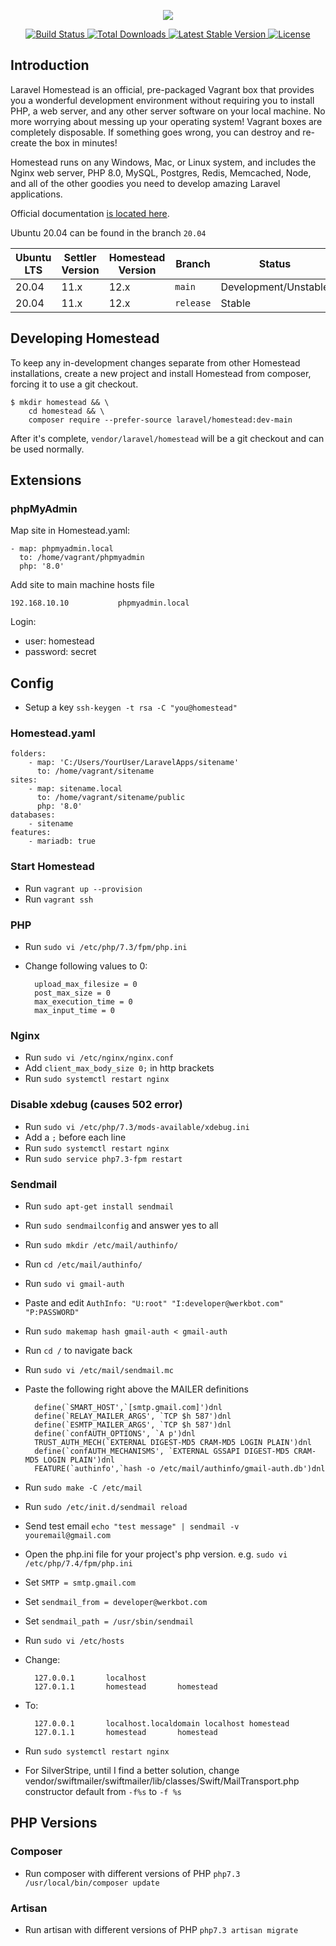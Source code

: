 <p align="center"><img src="https://laravel.com/assets/img/components/logo-homestead.svg"></p>

<p align="center">
    <a href="https://github.com/laravel/homestead/actions">
        <img src="https://github.com/laravel/homestead/workflows/tests/badge.svg" alt="Build Status">
    </a>
    <a href="https://packagist.org/packages/laravel/homestead">
        <img src="https://img.shields.io/packagist/dt/laravel/homestead" alt="Total Downloads">
    </a>
    <a href="https://packagist.org/packages/laravel/homestead">
        <img src="https://img.shields.io/packagist/v/laravel/homestead" alt="Latest Stable Version">
    </a>
    <a href="https://packagist.org/packages/laravel/homestead">
        <img src="https://img.shields.io/packagist/l/laravel/homestead" alt="License">
    </a>
</p>

## Introduction

Laravel Homestead is an official, pre-packaged Vagrant box that provides you a wonderful development environment without requiring you to install PHP, a web server, and any other server software on your local machine. No more worrying about messing up your operating system! Vagrant boxes are completely disposable. If something goes wrong, you can destroy and re-create the box in minutes!

Homestead runs on any Windows, Mac, or Linux system, and includes the Nginx web server, PHP 8.0, MySQL, Postgres, Redis, Memcached, Node, and all of the other goodies you need to develop amazing Laravel applications.

Official documentation [is located here](https://laravel.com/docs/homestead).

Ubuntu 20.04 can be found in the branch `20.04` 

| Ubuntu LTS | Settler Version | Homestead Version | Branch      | Status
| -----------| -----------     | -----------       | ----------- | -----------
| 20.04      | 11.x            | 12.x              | `main`      | Development/Unstable
| 20.04      | 11.x            | 12.x              | `release`   | Stable

## Developing Homestead

To keep any in-development changes separate from other Homestead installations, create a new project and install
Homestead from composer, forcing it to use a git checkout.

```
$ mkdir homestead && \
    cd homestead && \
    composer require --prefer-source laravel/homestead:dev-main
```

After it's complete, `vendor/laravel/homestead` will be a git checkout and can be used normally.

## Extensions
### phpMyAdmin
Map site in Homestead.yaml:

    - map: phpmyadmin.local
      to: /home/vagrant/phpmyadmin
      php: '8.0'

Add site to main machine hosts file

	192.168.10.10           phpmyadmin.local

Login:
- user: homestead
- password: secret

## Config
- Setup a key `ssh-keygen -t rsa -C "you@homestead"`

### Homestead.yaml

    folders:
        - map: 'C:/Users/YourUser/LaravelApps/sitename'
          to: /home/vagrant/sitename
    sites:
        - map: sitename.local
          to: /home/vagrant/sitename/public
          php: '8.0'
    databases:
        - sitename
    features:
        - mariadb: true

### Start Homestead
- Run `vagrant up --provision`
- Run `vagrant ssh`

### PHP
- Run `sudo vi /etc/php/7.3/fpm/php.ini`
- Change following values to 0:

        upload_max_filesize = 0
        post_max_size = 0
        max_execution_time = 0
        max_input_time = 0

### Nginx
- Run `sudo vi /etc/nginx/nginx.conf`
- Add `client_max_body_size 0;` in http brackets
- Run `sudo systemctl restart nginx`

### Disable xdebug (causes 502 error)
- Run `sudo vi /etc/php/7.3/mods-available/xdebug.ini`
- Add a `;` before each line
- Run `sudo systemctl restart nginx`
- Run `sudo service php7.3-fpm restart`

### Sendmail
- Run `sudo apt-get install sendmail`
- Run `sudo sendmailconfig` and answer yes to all
- Run `sudo mkdir /etc/mail/authinfo/`
- Run `cd /etc/mail/authinfo/`
- Run `sudo vi gmail-auth`
- Paste and edit `AuthInfo: "U:root" "I:developer@werkbot.com" "P:PASSWORD"`
- Run `sudo makemap hash gmail-auth < gmail-auth`
- Run `cd /` to navigate back
- Run `sudo vi /etc/mail/sendmail.mc`
- Paste the following right above the MAILER definitions

        define(`SMART_HOST',`[smtp.gmail.com]')dnl
        define(`RELAY_MAILER_ARGS', `TCP $h 587')dnl
        define(`ESMTP_MAILER_ARGS', `TCP $h 587')dnl
        define(`confAUTH_OPTIONS', `A p')dnl
        TRUST_AUTH_MECH(`EXTERNAL DIGEST-MD5 CRAM-MD5 LOGIN PLAIN')dnl
        define(`confAUTH_MECHANISMS', `EXTERNAL GSSAPI DIGEST-MD5 CRAM-MD5 LOGIN PLAIN')dnl
        FEATURE(`authinfo',`hash -o /etc/mail/authinfo/gmail-auth.db')dnl

- Run `sudo make -C /etc/mail`
- Run `sudo /etc/init.d/sendmail reload`
- Send test email `echo "test message" | sendmail -v youremail@gmail.com`
- Open the php.ini file for your project's php version. e.g. `sudo vi /etc/php/7.4/fpm/php.ini`
- Set `SMTP = smtp.gmail.com`
- Set `sendmail_from = developer@werkbot.com`
- Set `sendmail_path = /usr/sbin/sendmail`
- Run `sudo vi /etc/hosts`
- Change:

        127.0.0.1       localhost
        127.0.1.1       homestead       homestead

- To:

        127.0.0.1       localhost.localdomain localhost homestead
        127.0.1.1       homestead       homestead

- Run `sudo systemctl restart nginx`
- For SilverStripe, until I find a better solution, change vendor/swiftmailer/swiftmailer/lib/classes/Swift/MailTransport.php constructor default from `-f%s` to `-f %s`

## PHP Versions
### Composer
- Run composer with different versions of PHP `php7.3 /usr/local/bin/composer update`

### Artisan
- Run artisan with different versions of PHP `php7.3 artisan migrate`